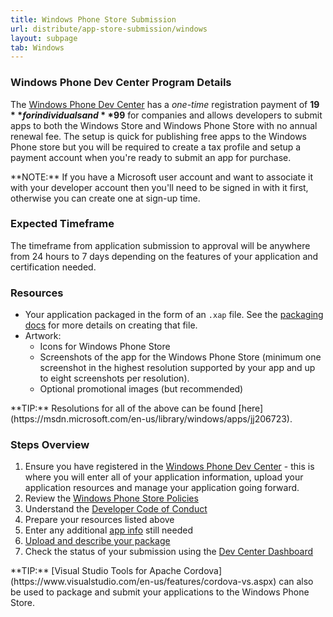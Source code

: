 ```yaml
---
title: Windows Phone Store Submission
url: distribute/app-store-submission/windows
layout: subpage
tab: Windows
---
```


### Windows Phone Dev Center Program Details
The [Windows Phone Dev Center](http://go.microsoft.com/fwlink/p/?LinkID=258395) has a *one-time* registration payment of **$19** for individuals and **$99** for companies and allows 
 developers to submit apps to both the Windows Store and Windows Phone Store with no annual renewal fee. The setup is quick for publishing free apps to 
  the Windows Phone store but you will be required to create a tax profile and setup a payment account when you're ready to submit an app for purchase. 
  
<div class="alert--info">**NOTE:** If you have a Microsoft user account and want to associate it with your developer account then you'll need to be signed in with it first, otherwise you can create one at sign-up time. </div>


### Expected Timeframe
The timeframe from application submission to approval will be anywhere from 24 hours to 7 days depending on the features of your application and certification needed. 

### Resources
- Your application packaged in the form of an `.xap` file. See the [packaging docs](distribute/packaging-provisioning/windows) for more details on creating that file.
- Artwork:
  - Icons for Windows Phone Store
  - Screenshots of the app for the Windows Phone Store (minimum one screenshot in the highest resolution supported by your app and up to eight screenshots per resolution).
  - Optional promotional images (but recommended)
   
<div class="alert--info">**TIP:** Resolutions for all of the above can be found [here](https://msdn.microsoft.com/en-us/library/windows/apps/jj206723).</div> 


### Steps Overview
1. Ensure you have registered in the [Windows Phone Dev Center](http://go.microsoft.com/fwlink/p/?LinkID=258395) - this is where you will enter all of your 
application information, upload your application resources and manage your application going forward.
2. Review the [Windows Phone Store Policies](https://msdn.microsoft.com/en-us/library/windows/apps/dn764944)
3. Understand the [Developer Code of Conduct](https://dev.windows.com/en-US/publish)
4. Prepare your resources listed above   
5. Enter any additional [app info](https://msdn.microsoft.com/en-us/library/windows/apps/jj206733) still needed 
6. [Upload and describe your package](https://msdn.microsoft.com/en-us/library/windows/apps/jj206723)  
7. Check the status of your submission using the [Dev Center Dashboard](https://dev.windows.com/en-US/publish/dashboard-selection)


<div class="alert--info">**TIP:** [Visual Studio Tools for Apache Cordova](https://www.visualstudio.com/en-us/features/cordova-vs.aspx) can also be used to package and submit your applications to the Windows Phone Store.</div>